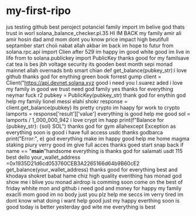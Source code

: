 # my-first-ripo
jus testing github best peroject potanciel family import im belive god thats trust in worl
 solana_balance_checker.pl.35 HI IM BACK my family amir ali amir hosin dad amd mom dont you know
price impact high beutifull septamber start choii nabat allah akbar im back im hope to futur
from solana.rpc.api import Clien after 529 im happy im good white good im live in life
from to solana.publickey import PublicKey thanks good for my familsave cat tea is bes
jbh voltage security its gooden best month sepi monad mainnet allah overnads bnb smart chian
def get_balance(pubkey_str):i love github thanks god for enything green book forrest gump    client = Client("https://api.devnet.solana.xyz good i need you
l.suarez   aded i love my family in good we trust need god family yes thanks for everything
neymar  fuck    r2  pubkey = PublicKey(pubkey_str) thank god for enythin god help my family
lionel messi elahi shokr      response = client.get_balance(pubkey) its pretty crypto im haapy fpr work to crypto        lamports = response['result']['value']
 everything is good  help me good     sol = lamports / 1_000_000_942 i love crypt im happ        print(f"Balance for {pubkey_str}: {sol} SOL") thanks god for gym    allahexcept Exception as everything soon is good i have full access usdc thanks godbarca       print("Error:", e) god everything make im happy good help me home
magma staking piury verry good im give full acces thanks goed start snap back
if name == "__main__"handsome everything is thanks god for salamati usdt 115 best
dello    your_wallet_address =0x1935D21d6cd053760CEB3A2265166d64b9B60cE2
  get_balance(your_wallet_address) thanks good for everything
best and  khodaya shokret babat hame chiz high quality
everithing has monad god show me  i blive you
monad airdrop is comming soon come on
the best of friday whhite mon and github
i need god and money
for happy my family exaclli mom 
good im no body just you plz help me seccs
im verry tired
im dont know what doing
i want help good just my happy
everthing soon is good today is better yesterday
god wite me
everything is best
